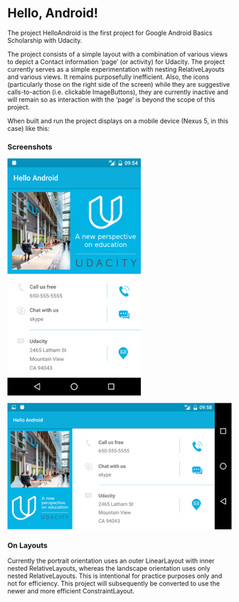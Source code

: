 # Hello, Android!

The project HelloAndroid is the first project for Google Android Basics Scholarship with Udacity.

The project consists of a simple layout with a combination of various views to depict a Contact information ‘page’ (or activity) for Udacity. The project currently serves as a simple experimentation with nesting RelativeLayouts and various views. It remains purposefully inefficient. Also, the icons (particularly those on the right side of the screen) while they are suggestive calls-to-action (i.e. clickable ImageButtons), they are currently inactive and will remain so as interaction with the ‘page’ is beyond the scope of this project.

When built and run the project displays on a mobile device (Nexus 5, in this case) like this:

### Screenshots

![alt text](https://github.com/AppsDJ/HelloAndroid/blob/master/udacity_portrait.png)

![alt text](https://github.com/AppsDJ/HelloAndroid/blob/master/udacity_land.png)

### On Layouts
Currently the portrait orientation uses an outer LinearLayout with inner nested RelativeLayouts, whereas the landscape orientation uses only nested RelativeLayouts. This is intentional for practice purposes only and not for efficiency.
This project will subsequently be converted to use the newer and more efficient ConstraintLayout.

